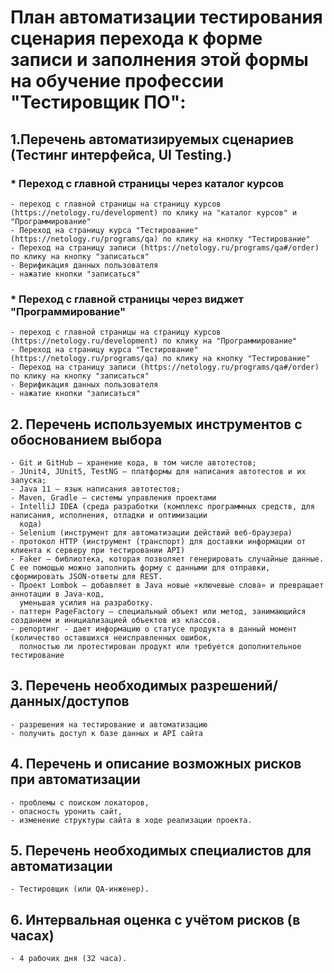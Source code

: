 # План автоматизации тестирования сценария перехода к форме записи и заполнения этой формы на обучение профессии "Тестировщик ПО":

## 1.Перечень автоматизируемых сценариев (Тестинг интерфейса, UI Testing.)

###  * Переход с главной страницы через каталог курсов

    - переход с главной страницы на страницу курсов (https://netology.ru/development) по клику на "каталог курсов" и "Программирование"
    - Переход на страницу курса "Тестирование" (https://netology.ru/programs/qa) по клику на кнопку "Тестирование" 
    - Переход на страницу записи (https://netology.ru/programs/qa#/order) по клику на кнопку "записаться"
    - Верификация данных пользователя
    - нажатие кнопки "записаться"

###  * Переход с главной страницы через виджет "Программирование"

    - переход с главной страницы на страницу курсов (https://netology.ru/development) по клику на "Программирование"
    - Переход на страницу курса "Тестирование" (https://netology.ru/programs/qa) по клику на кнопку "Тестирование" 
    - Переход на страницу записи (https://netology.ru/programs/qa#/order) по клику на кнопку "записаться"
    - Верификация данных пользователя
    - нажатие кнопки "записаться"

## 2. Перечень используемых инструментов с обоснованием выбора

    - Git и GitHub — хранение кода, в том числе автотестов;
    - JUnit4, JUnit5, TestNG — платформы для написания автотестов и их запуска;
    - Java 11 — язык написания автотестов;
    - Maven, Gradle — системы управления проектами
    - IntelliJ IDEA (среда разработки (комплекс программных средств, для написания, исполнения, отладки и оптимизации
      кода)
    - Selenium (инструмент для автоматизации действий веб-браузера)
    - протокол HTTP (инструмент (транспорт) для доставки информации от клиента к серверу при тестировании API)
    - Faker — библиотека, которая позволяет генерировать случайные данные. С ее помощью можно заполнить форму с данными для отправки, сформировать JSON-ответы для REST.
    - Проект Lombok — добавляет в Java новые «ключевые слова» и превращает аннотации в Java-код, 
      уменьшая усилия на разработку.
    - паттерн PageFactory — специальный объект или метод, занимающийся созданием и инициализацией объектов из классов.
    - репортинг - дает информацию о статусе продукта в данный момент (количество оставшихся неисправленных ошибок, 
      полностью ли протестирован продукт или требуется дополнительное тестирование 

## 3. Перечень необходимых разрешений/данных/доступов

    - разрешения на тестирование и автоматизацию
    - получить доступ к базе данных и API сайта

## 4. Перечень и описание возможных рисков при автоматизации

    - проблемы с поиском локаторов, 
    - опасность уронить сайт, 
    - изменение структуры сайта в ходе реализации проекта.
    
   
## 5. Перечень необходимых специалистов для автоматизации

    - Тестировщик (или QA-инженер).

## 6. Интервальная оценка с учётом рисков (в часах)

    - 4 рабочих дня (32 часа).
